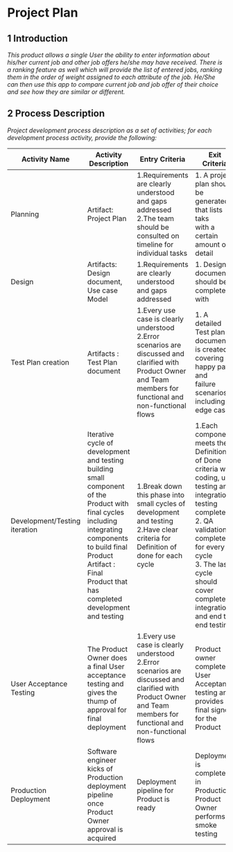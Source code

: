 # Project Plan


## 1 Introduction

*This product allows a single User the ability to enter information about his/her current job and other job offers he/she may have received. There is a ranking feature as well which will provide the list of entered jobs, ranking them in the order of weight assigned to each attribute of the job. He/She can then use this app to compare current job and job offer of their choice and see how they are similar or different.*

## 2 Process Description

*Project development process description as a set of activities; for each development process activity, provide the following:*

| **Activity Name**             	| **Activity Description**                                                                                                                                                                                                                   	| **Entry Criteria**                                                                                                                                                      	| **Exit Criteria**                                                                                                                                                                                                                                  	|
|-------------------------------	|--------------------------------------------------------------------------------------------------------------------------------------------------------------------------------------------------------------------------------------------	|-------------------------------------------------------------------------------------------------------------------------------------------------------------------------	|----------------------------------------------------------------------------------------------------------------------------------------------------------------------------------------------------------------------------------------------------	|
| Planning                      	| Artifact: Project Plan                                                                                                                                                                                                                     	| 1.Requirements are clearly understood and gaps addressed<br>2.The team should be consulted on timeline for individual tasks                                             	| 1. A project plan should be generated that lists taks<br>with a certain amount of detail                                                                                                                                                           	|
| Design                        	| Artifacts: Design document, Use case Model                                                                                                                                                                                                 	| 1.Requirements are clearly understood and gaps addressed                                                                                                                	| 1. Design document should be complete with                                                                                                                                                                                                         	|
| Test Plan creation            	| Artifacts : Test Plan document                                                                                                                                                                                                             	| 1.Every use case is clearly understood<br>2.Error scenarios are discussed and clarified with Product Owner <br>and Team members for functional and non-functional flows 	| 1. A detailed Test plan document is created covering happy path and <br>failure scenarios including edge cases                                                                                                                                     	|
| Development/Testing iteration 	| Iterative cycle of development and testing building <br>small component of the Product with final cycles including integrating<br>components to build final Product<br>Artifact : Final Product that has completed development and testing 	| 1.Break down this phase into small cycles of development and testing<br>2.Have clear criteria for Definition of done for each cycle                                     	| 1.Each component meets the Definition of Done criteria with <br>coding, unit testing and integration testing completed<br>2. QA validation completed for every cycle<br>3. The last cycle should cover complete integration and end to end testing 	|
| User Acceptance Testing       	| The Product Owner does a final User acceptance testing and <br>gives the thump of approval for final deployment                                                                                                                            	| 1.Every use case is clearly understood<br>2.Error scenarios are discussed and clarified with Product Owner <br>and Team members for functional and non-functional flows 	| Product owner completes User Acceptance testing and provides<br>final signoff for the Product                                                                                                                                                      	|
| Production Deployment         	| Software engineer kicks of Production deployment pipeline once <br>Product Owner approval is acquired                                                                                                                                      	| Deployment pipeline for Product is ready                                                                                                                                	| Deployment is completed in Production. <br>Product Owner performs smoke testing                                                                                                                                                                    	|

